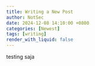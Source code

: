 ```yaml
---
title: Writing a New Post
author: NotSec
date: 2024-12-08 14:10:00 +0800
categories: [Newest]
tags: [writing]
render_with_liquid: false
---
```


testing saja
